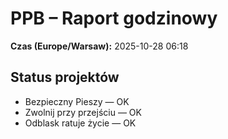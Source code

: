 # PPB – Raport godzinowy
**Czas (Europe/Warsaw):** 2025-10-28 06:18

## Status projektów
- Bezpieczny Pieszy — OK
- Zwolnij przy przejściu — OK
- Odblask ratuje życie — OK

